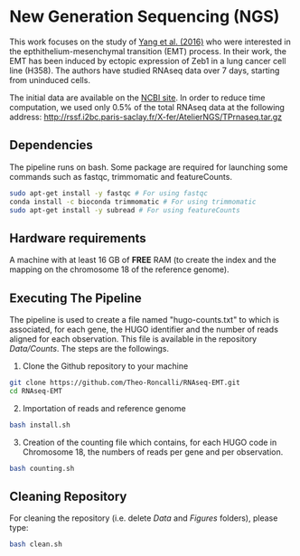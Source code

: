 # New Generation Sequencing (NGS)

This work focuses on the study of [Yang et al. (2016)](http://www.ncbi.nlm.nih.gov/pubmed/?term=27044866) who were interested in the epthithelium-mesenchymal transition (EMT) process. In their work, the EMT has been induced by ectopic expression of Zeb1 in a lung cancer cell line (H358). The authors have studied RNAseq data over 7 days, starting from uninduced cells.

The initial data are available on the [NCBI site](http://www.ncbi.nlm.nih.gov/sra?term=SRP066794). In order to reduce time computation, we used only 0.5% of the total RNAseq data at the following address: http://rssf.i2bc.paris-saclay.fr/X-fer/AtelierNGS/TPrnaseq.tar.gz

## Dependencies

The pipeline runs on bash.
Some package are required for launching some commands such as fastqc, trimmomatic and featureCounts.

```bash
sudo apt-get install -y fastqc # For using fastqc
conda install -c bioconda trimmomatic # For using trimmomatic
sudo apt-get install -y subread # For using featureCounts
```

## Hardware requirements

A machine with at least 16 GB of **FREE** RAM (to create the index and the mapping on the chromosome 18 of the reference genome).

## Executing The Pipeline

The pipeline is used to create a file named "hugo-counts.txt" to which is associated, for each gene, the HUGO identifier and the number of reads aligned for each observation. This file is available in the repository _Data/Counts_. The steps are the followings.

1. Clone the Github repository to your machine
```bash
git clone https://github.com/Theo-Roncalli/RNAseq-EMT.git
cd RNAseq-EMT
```

2. Importation of reads and reference genome
```bash
bash install.sh
```

3. Creation of the counting file which contains, for each HUGO code in Chromosome 18, the numbers of reads per gene and per observation.
```bash
bash counting.sh
```

## Cleaning Repository

For cleaning the repository (i.e. delete _Data_ and _Figures_ folders), please type:
```bash
bash clean.sh
```
